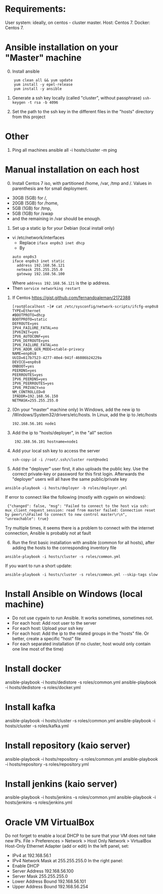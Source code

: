 # Requirements:
User system: ideally, on centos - cluster master.
Host: Centos 7.
Docker: Centos 7.

# Ansible installation on your "Master" machine
0. Install ansible
``` 
    yum clean all && yum update
    yum install -y epel-release 
    yum install -y ansible
```

1. Generate a ssh key locally (called "cluster", without passphrase)
``ssh-keygen -t rsa -b 4096 ``

2. Set the path to the ssh key in the different files in the "hosts" directory from this project

# Other
1. Ping all machines
  ansible all -i hosts/cluster -m ping

# Manual installation on each host

0. Install Centos 7 iso, with partitioned /home, /var, /tmp and /. Values in parenthesis are for small deployment.
 - 30GB (5GB) for /, 
 - 20GB (5GB) for /home, 
 - 5GB (1GB) for /tmp,
 - 5GB (1GB) for /swap
 - and the remaining in /var should be enough.

1. Set up a static ip for your Debian (local install only)
 - vi /etc/network/interfaces
   - Replace 
   ``` iface enp0s3 inet dhcp ```
   - By 
   ``` 
   auto enp0s3
   iface enp0s3 inet static 
     address 192.168.56.121 
     netmask 255.255.255.0
     gateway 192.168.56.100
    ```
    Where ``` address 192.168.56.121 ``` is the ip address.
 - Then
    ```service networking restart```
1. If Centos 
    https://gist.github.com/fernandoaleman/2172388
    ```
    [root@localhost ~]# cat /etc/sysconfig/network-scripts/ifcfg-enp0s8
    TYPE=Ethernet
    #BOOTPROTO=dhcp
    BOOTPROTO=static
    DEFROUTE=yes
    IPV4_FAILURE_FATAL=no
    IPV6INIT=yes
    IPV6_AUTOCONF=yes
    IPV6_DEFROUTE=yes
    IPV6_FAILURE_FATAL=no
    IPV6_ADDR_GEN_MODE=stable-privacy
    NAME=enp0s8
    UUID=617b7523-4277-40e4-941f-46086b24229a
    DEVICE=enp0s8
    ONBOOT=yes
    PEERDNS=yes
    PEERROUTES=yes
    IPV6_PEERDNS=yes
    IPV6_PEERROUTES=yes
    IPV6_PRIVACY=no
    NM_CONTROLLED=0
    IPADDR=192.168.56.150
    NETMASK=255.255.255.0
    ```
   
2. (On your "master" machine only) In Windows, add the new ip to /Windows/System32/drivers/etc/hosts. In Linux, add the ip to /etc/hosts

    ``` 192.168.56.101 node1 ```

3. Add the ip to "hosts/deployer", in the "all" section

    ``` 192.168.56.101 hostname=node1```   

4. Add your local ssh key to access the server

    ``` ssh-copy-id -i /root/.ssh/cluster root@node1 ```

5. Add the "deployer" user first, it also uploads the public key. Use the correct private-key or password for this first
login. Afterwards the "deployer" users will all have the same public/private key

```ansible-playbook -i hosts/deployer -b roles/deployer.yml```

If error to connect like the following (mostly with cygwin on windows):

``` {"changed": false, "msg": "Failed to connect to the host via ssh: mux_client_request_session: read from master failed: Connection reset by peer\r\nFailed to connect to new control master\r\n", "unreachable": true}```

Try multiple times, it seems there is a problem to connect with the internet connection, Ansible is probably not at fault

6. Run the first basic installation with ansible (common for all hosts), after adding the hosts to the corresponding inventory file

``` ansible-playbook -i hosts/cluster -s roles/common.yml ```

If you want to run a short update: 

```ansible-playbook -i hosts/cluster -s roles/common.yml --skip-tags slow ```

# Install Ansible on Windows (local machine)
- Do not use cygwin to run Ansible. It works sometimes, sometimes not.
- For each host: Add root user to the server
- For each host: Upload your ssh key
- For each host: Add the ip to the related groups in the "hosts" file. Or better, create a specific "host" file
- For each separated installation (if no cluster, host would only contain one line most of the time)

# Install docker
ansible-playbook -i hosts/dedistore -s roles/common.yml
ansible-playbook -i hosts/dedistore -s roles/docker.yml

# Install kafka
ansible-playbook -i hosts/cluster -s roles/common.yml
ansible-playbook -i hosts/cluster -s roles/kafka.yml

# Install repository (kaio server)
ansible-playbook -i hosts/repository -s roles/common.yml
ansible-playbook -i hosts/repository -s roles/repository.yml

# Install jenkins (kaio server)
ansible-playbook -i hosts/jenkins -s roles/common.yml
ansible-playbook -i hosts/jenkins -s roles/jenkins.yml

# Oracle VM VirtualBox
Do not forget to enable a local DHCP to be sure that your VM does not take new IPs.
 File > Preferences > Network > Host Only Network > VirtualBox Host-Only Ethernet Adapter (add or edit)
 In the left panel, set:
 - IPv4 at 192.168.56.1
 - IPv4 Network Mask at 255.255.255.0
 In the right panel:
 - Enable DHCP 
 - Server Address 192.168.56.100
 - Server Mask 255.255.255.0
 - Lower Address Bound 192.168.56.101
 - Upper Address Bound 192.168.56.254
 